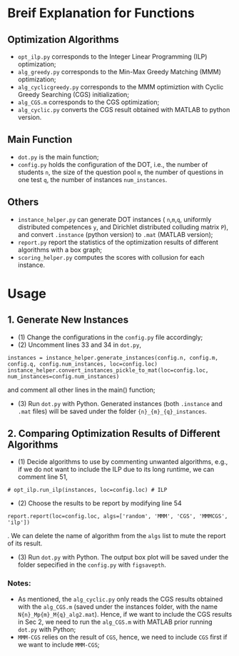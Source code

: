 # Breif Explanation for Functions
## Optimization Algorithms
* ``opt_ilp.py`` corresponds to the Integer Linear Programming (ILP) optimization;
* ``alg_greedy.py`` corresponds to the Min-Max Greedy Matching (MMM) optimization;
* ``alg_cyclicgreedy.py`` corresponds to the MMM optimiztion with Cyclic Greedy Searching (CGS) initialization;
* ``alg_CGS.m`` corresponds to the CGS optimization;
* ``alg_cyclic.py`` converts the CGS result obtained with MATLAB to python version.
## Main Function
* ``dot.py`` is the main function;
* ``config.py`` holds the configuration of the DOT, i.e., the number of students ``n``, the size of the question pool ``m``, the number of questions in one test ``q``, the number of instances ``num_instances``.
## Others
* ``instance_helper.py`` can generate DOT instances ( ``n``,``m``,``q``, uniformly distributed competences ``y``, and Dirichlet distributed colluding matrix ``P``), and convert ``.instance`` (python version) to ``.mat`` (MATLAB version);
* ``report.py`` report the statistics of the optimization results of different algorithms with a box graph;
* ``scoring_helper.py`` computes the scores with collusion for each instance.

# Usage
## 1. Generate New Instances
* (1) Change the configurations in the ``config.py`` file accordingly;
* (2) Uncomment lines 33 and 34 in ``dot.py``,
```
instances = instance_helper.generate_instances(config.n, config.m, config.q, config.num_instances, loc=config.loc)
instance_helper.convert_instances_pickle_to_mat(loc=config.loc, num_instances=config.num_instances)
```
and comment all other lines in the main() function;
* (3) Run ``dot.py`` with Python.
Generated instances (both ``.instance`` and ``.mat`` files) will be saved under the folder ``{n}_{m}_{q}_instances``.

## 2. Comparing Optimization Results of Different Algorithms
* (1) Decide algorithms to use by commenting unwanted algorithms, e.g., if we do not want to include the ILP due to its long runtime, we can comment line 51,
```
# opt_ilp.run_ilp(instances, loc=config.loc) # ILP
```
* (2) Choose the results to be report by modifying line 54
```
report.report(loc=config.loc, algs=['random', 'MMM', 'CGS', 'MMMCGS', 'ilp'])
```
. We can delete the name of algorithm from the ``algs`` list to mute the report of its result.
* (3) Run ``dot.py`` with Python.
The output box plot will be saved under the folder sepecified in the ``config.py`` with ``figsavepth``.

### Notes:
* As mentioned, the ``alg_cyclic.py`` only reads the CGS results obtained with the ``alg_CGS.m`` (saved under the instances folder, with the name ``N{n}_Mp{m}_M{q}_alg2.mat``). Hence, if we want to include the CGS results in Sec 2, we need to run the ``alg_CGS.m`` with MATLAB prior running ``dot.py`` with Python;
* ``MMM-CGS`` relies on the result of ``CGS``, hence, we need to include ``CGS`` first if we want to include ``MMM-CGS``; 
